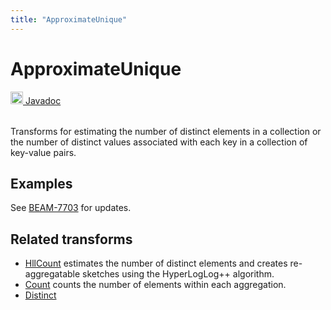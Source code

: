 ```yaml
---
title: "ApproximateUnique"
---
```

<!--
Licensed under the Apache License, Version 2.0 (the "License");
you may not use this file except in compliance with the License.
You may obtain a copy of the License at

http://www.apache.org/licenses/LICENSE-2.0

Unless required by applicable law or agreed to in writing, software
distributed under the License is distributed on an "AS IS" BASIS,
WITHOUT WARRANTIES OR CONDITIONS OF ANY KIND, either express or implied.
See the License for the specific language governing permissions and
limitations under the License.
-->
# ApproximateUnique
<table align="left">
    <a target="_blank" class="button"
        href="https://beam.apache.org/releases/javadoc/current/index.html?org/apache/beam/sdk/transforms/ApproximateUnique.html">
      <img src="/images/logos/sdks/java.png" width="20px" height="20px"
           alt="Javadoc" />
     Javadoc
    </a>
</table>
<br><br>

Transforms for estimating the number of distinct elements in a collection
or the number of distinct values associated with each key in a collection
of key-value pairs.

## Examples
See [BEAM-7703](https://issues.apache.org/jira/browse/BEAM-7703) for updates.

## Related transforms
* [HllCount](/documentation/transforms/java/aggregation/hllcount)
  estimates the number of distinct elements and creates re-aggregatable sketches using the HyperLogLog++ algorithm.
* [Count](/documentation/transforms/java/aggregation/count)
  counts the number of elements within each aggregation.
* [Distinct](/documentation/transforms/java/aggregation/distinct)
